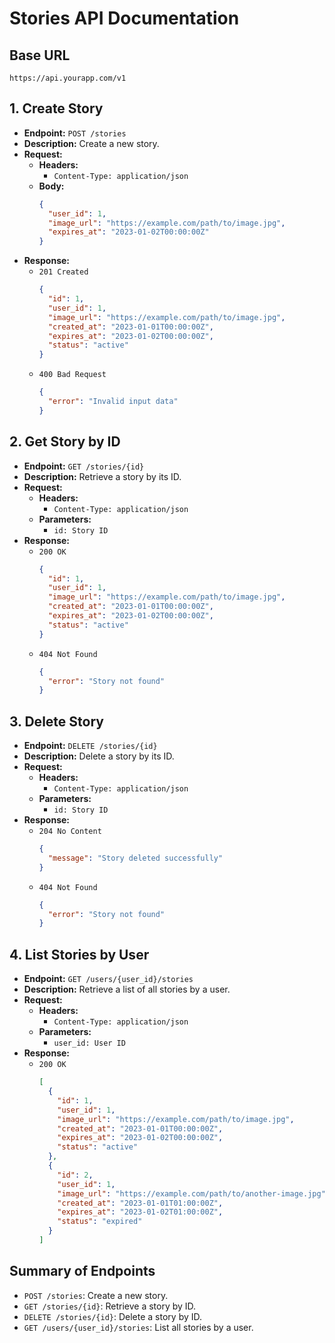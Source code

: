 # Stories API Documentation

## Base URL

`https://api.yourapp.com/v1`

## 1. Create Story

- **Endpoint:** `POST /stories`
- **Description:** Create a new story.
- **Request:**
  - **Headers:**
    - `Content-Type: application/json`
  - **Body:**
    ```json
    {
      "user_id": 1,
      "image_url": "https://example.com/path/to/image.jpg",
      "expires_at": "2023-01-02T00:00:00Z"
    }
    ```
- **Response:**
  - `201 Created`
    ```json
    {
      "id": 1,
      "user_id": 1,
      "image_url": "https://example.com/path/to/image.jpg",
      "created_at": "2023-01-01T00:00:00Z",
      "expires_at": "2023-01-02T00:00:00Z",
      "status": "active"
    }
    ```
  - `400 Bad Request`
    ```json
    {
      "error": "Invalid input data"
    }
    ```

## 2. Get Story by ID

- **Endpoint:** `GET /stories/{id}`
- **Description:** Retrieve a story by its ID.
- **Request:**
  - **Headers:**
    - `Content-Type: application/json`
  - **Parameters:**
    - `id: Story ID`
- **Response:**
  - `200 OK`
    ```json
    {
      "id": 1,
      "user_id": 1,
      "image_url": "https://example.com/path/to/image.jpg",
      "created_at": "2023-01-01T00:00:00Z",
      "expires_at": "2023-01-02T00:00:00Z",
      "status": "active"
    }
    ```
  - `404 Not Found`
    ```json
    {
      "error": "Story not found"
    }
    ```

## 3. Delete Story

- **Endpoint:** `DELETE /stories/{id}`
- **Description:** Delete a story by its ID.
- **Request:**
  - **Headers:**
    - `Content-Type: application/json`
  - **Parameters:**
    - `id: Story ID`
- **Response:**
  - `204 No Content`
    ```json
    {
      "message": "Story deleted successfully"
    }
    ```
  - `404 Not Found`
    ```json
    {
      "error": "Story not found"
    }
    ```

## 4. List Stories by User

- **Endpoint:** `GET /users/{user_id}/stories`
- **Description:** Retrieve a list of all stories by a user.
- **Request:**
  - **Headers:**
    - `Content-Type: application/json`
  - **Parameters:**
    - `user_id: User ID`
- **Response:**
  - `200 OK`
    ```json
    [
      {
        "id": 1,
        "user_id": 1,
        "image_url": "https://example.com/path/to/image.jpg",
        "created_at": "2023-01-01T00:00:00Z",
        "expires_at": "2023-01-02T00:00:00Z",
        "status": "active"
      },
      {
        "id": 2,
        "user_id": 1,
        "image_url": "https://example.com/path/to/another-image.jpg",
        "created_at": "2023-01-01T01:00:00Z",
        "expires_at": "2023-01-02T01:00:00Z",
        "status": "expired"
      }
    ]
    ```

## Summary of Endpoints

- `POST /stories`: Create a new story.
- `GET /stories/{id}`: Retrieve a story by ID.
- `DELETE /stories/{id}`: Delete a story by ID.
- `GET /users/{user_id}/stories`: List all stories by a user.